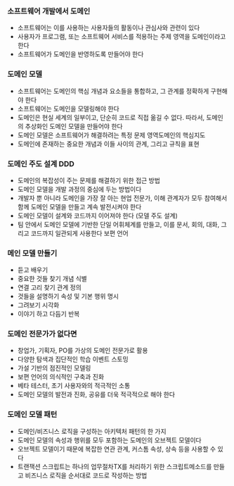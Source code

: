 ### 소프트웨어 개발에서 도메인
- 소프트웨어는 이를 사용하는 사용자들의 활동이나 관심사와 관련이 있다
- 사용자가 프로그램, 또는 소프트웨어 서비스를 적용하는 주제 영역을 도메인이라고 한다
- 소프트웨어가 도메인을 반영하도록 만들어야 한다

### 도메인 모델
- 소프트웨어는 도메인의 핵심 개념과 요소들을 통합하고, 그 관계를 정확하게 구현해야 한다 
- 소프트웨어는 도메인을 모델링해야 한다 
- 도메인은 현실 세계의 일부이고, 단순히 코드로 직접 옮길 수 없다. 따라서, 도메인의 추상화인 도메인 모델을 만들어야 한다
- 도메인 모델은 소프트웨어가 해결하려는 특정 문제 영역도메인의 핵심지도
- 도메인에 존재하는 중요한 개념과 이들 사이의 관계, 그리고 규칙을 표현

### 도메인 주도 설계 DDD
- 도메인의 복잡성이 주는 문제를 해결하기 위한 접근 방법
- 도메인 모델을 개발 과정의 중심에 두는 방법이다
- 개발자 뿐 아니라 도메인을 가장 잘 아는 현업 전문가, 이해 관계자가 모두 참여해서 함께 도메인 모델을 만들고 계속 발전시켜야 한다
- 도메인 모델이 설계와 코드까지 이어져야 한다 (모델 주도 설계)
- 팀 안에서 도메인 모델에 기반한 단일 어휘체계를 만들고, 이를 문서, 회의, 대화, 그리고 코드까지 일관되게 사용한다 보편 언어

### 메인 모델 만들기
- 듣고 배우기 
- 중요한 것들 찾기 개념 식별 
- 연결 고리 찾기 관계 정의 
- 것들을 설명하기 속성 및 기본 행위 명시 
- 그려보기 시각화 
- 이야기 하고 다듬기 반복

### 도메인 전문가가 없다면
- 창업가, 기획자, PO를 가상의 도메인 전문가로 활용 
- 다양한 탐색과 집단적인 학습 이벤트 스토밍 
- 가설 기반의 점진적인 모델링 
- 보편 언어의 의식적인 구축과 진화 
- 베타 테스터, 초기 사용자와의 적극적인 소통 
- 도메인 모델의 발전과 진화, 공유를 더욱 적극적으로 해야 한다

### 도메인 모델 패턴
- 도메인/비즈니스 로직을 구성하는 아키텍처 패턴의 한 가지 
- 도메인 모델의 속성과 행위를 모두 포함하는 도메인의 오브젝트 모델이다 
- 오브젝트 모델이기 때문에 복잡한 연관 관계, 커스톰 속성, 상속 등을 사용할 수 있다 
- 트랜잭션 스크립트는 하나의 업무절차TX를 처리하기 위한 스크립트메소드를 만들고 비즈니스 로직을 순서대로 코드로 작성하는 방법